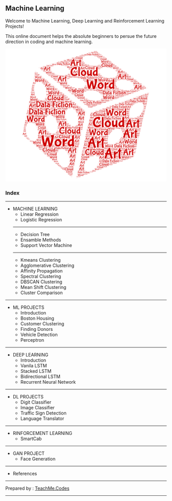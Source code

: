 ## Machine Learning


Welcome to Machine Learning, Deep Learning and Reinforcement Learning Projects!

This online document helps the absolute beginners to persue the future direction in coding and machine learning.


![img](img/df.png)


### Index

----------

- MACHINE LEARNING
    - Linear Regression
    - Logistic Regression
    ----------------
    - Decision Tree
    - Ensamble Methods
    - Support Vector Machine
    -------------
    - Kmeans Clustering
    - Agglomerative Clustering
    - Affinity Propagation
    - Spectral Clustering
    - DBSCAN Clustering
    - Mean Shift Clustering
    - Cluster Comparison

----------

- ML PROJECTS
    - Introduction
    - Boston Housing
    - Customer Clustering
    - Finding Donors
    - Vehicle Detection
    - Perceptron

------------

- DEEP LEARNING
    - Introduction
    - Vanila LSTM
    - Stacked LSTM
    - Bidirectional LSTM
    - Recurrent Neural Network

------------

- DL PROJECTS
    - Digit Classifier
    - Image Classifier
    - Traffic Sign Detection
    - Language Translator

-----------

- RINFORCEMENT LEARNING
    - SmartCab
    
---------

- GAN PROJECT
    - Face Generation
    
-------

- References



---------------

Prepared by : [TeachMe.Codes](www.teachme.codes)

----------
        
